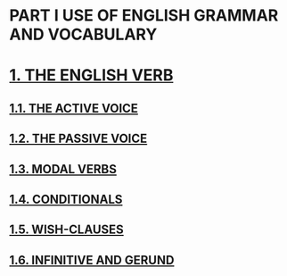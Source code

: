 # PART I USE OF ENGLISH GRAMMAR AND VOCABULARY
# [1. THE ENGLISH VERB](../../../README.md)
## [1.1. THE ACTIVE VOICE](1.1./1.1.README.md)
## [1.2. THE PASSIVE VOICE](1.2./1.2.README.md)
## [1.3. MODAL VERBS](1.3./1.3.README.md)
## [1.4. CONDITIONALS](1.4./1.4.md)
## [1.5. WISH-CLAUSES](1.5./1.5.md)
## [1.6. INFINITIVE AND GERUND](1.6./1.6.md)
